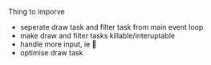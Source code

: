 Thing to imporve

* seperate draw task and filter task from main event loop
* make draw and filter tasks killable/interuptable
* handle more input, ie 
* optimise draw task
